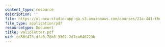 ```yaml
---
content_type: resource
description: ''
file: https://ol-ocw-studio-app-qa.s3.amazonaws.com/courses/21a-441-the-conquest-of-america-spring-2004/cd50f473dfa078b093022d7ca646223b_valioletter.pdf
file_type: application/pdf
resourcetype: Document
title: valioletter.pdf
uid: cd50f473-dfa0-78b0-9302-2d7ca646223b
---
```

